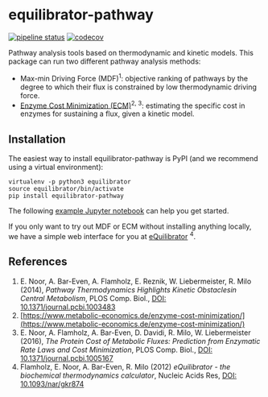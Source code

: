 equilibrator-pathway
====================
[![pipeline status](https://gitlab.com/equilibrator/equilibrator-pathway/badges/master/pipeline.svg)](https://gitlab.com/equilibrator/equilibrator-pathway/commits/master)
[![codecov](https://codecov.io/gl/equilibrator/equilibrator-pathway/branch/master/graph/badge.svg)](https://codecov.io/gl/equilibrator/equilibrator-pathway)

Pathway analysis tools based on thermodynamic and kinetic models.
This package can run two different pathway analysis methods:
- Max-min Driving Force (MDF)<sup>1</sup>: 
  objective ranking of pathways by the degree to which their flux is constrained by low thermodynamic driving force.
- [Enzyme Cost Minimization (ECM)](https://www.metabolic-economics.de/enzyme-cost-minimization/)<sup>2, 3</sup>: 
  estimating the specific cost in enzymes for sustaining a flux, given a kinetic model.


## Installation

The easiest way to install equilibrator-pathway is PyPI (and we recommend using a virtual environment):
```
virtualenv -p python3 equilibrator
source equilibrator/bin/activate
pip install equilibrator-pathway
```
The following [example Jupyter notebook](https://gitlab.com/equilibrator/equilibrator-pathway/-/tree/develop/examples)
can help you get started.

If you only want to try out MDF or ECM without installing anything locally, we have
a simple web interface for you at [eQuilibrator](http://equilibrator.weizmann.ac.il/pathway/) <sup>4</sup>.


References
----------
1. E. Noor, A. Bar-Even, A. Flamholz, E. Reznik, W. Liebermeister, R. Milo (2014), *Pathway Thermodynamics Highlights Kinetic Obstaclesin Central Metabolism*, PLOS Comp. Biol., [DOI: 10.1371/journal.pcbi.1003483](https://www.ncbi.nlm.nih.gov/pmc/articles/PMC3930492/)
2. [https://www.metabolic-economics.de/enzyme-cost-minimization/](https://www.metabolic-economics.de/enzyme-cost-minimization/)
3. E. Noor, A. Flamholz, A. Bar-Even, D. Davidi, R. Milo, W. Liebermeister (2016), *The Protein Cost of Metabolic Fluxes: Prediction from Enzymatic Rate Laws and Cost Minimization*, PLOS Comp. Biol., [DOI: 10.1371/journal.pcbi.1005167](https://www.ncbi.nlm.nih.gov/pmc/articles/PMC5094713/)
4. Flamholz, E. Noor, A. Bar-Even, R. Milo (2012) *eQuilibrator - the biochemical thermodynamics calculator*, Nucleic Acids Res, [DOI: 10.1093/nar/gkr874](http://bioinformatics.oxfordjournals.org/content/28/15/2037.long)
